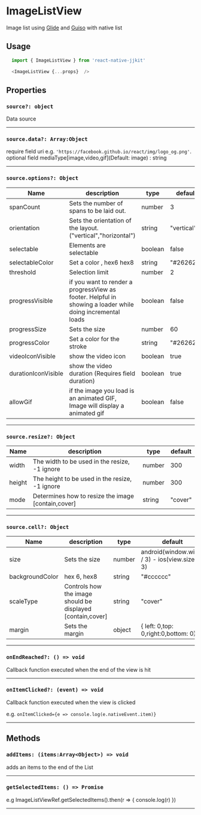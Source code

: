 # ImageListView

Image list using [Glide](https://github.com/bumptech/glide) and [Guiso](https://github.com/Only-IceSoul/Guiso) with native list


## **Usage**

```javascript
  import { ImageListView } from 'react-native-jjkit'
  
  <ImageListView {...props}  />

```



## Properties

### `source?: object`

Data source

---
### `source.data?: Array:Object`

require field uri   e.g. `'https://facebook.github.io/react/img/logo_og.png'`.  
optional field mediaType[image,video,gif](Default: image) : string

---

### `source.options?: Object`

       
| Name | description | type | default |
| --- | --- | --- | --- |
| spanCount | Sets the number of spans to be laid out.| number | 3 |
| orientation | Sets the orientation of the layout. ("vertical","horizontal") | string | "vertical" |
| selectable | Elements are selectable | boolean | false |
| selectableColor | Set a color , hex6 hex8 | string | "#262626" |
| threshold | Selection limit | number | 2 |
| progressVisible | if you want to render a progressView as footer. Helpful in showing a loader while doing incremental loads | boolean | false |
| progressSize | Sets the size | number | 60 |
| progressColor |  Set a color for the stroke  | string | "#262626" |
| videoIconVisible | show the video icon  | boolean | true |
| durationIconVisible | show the video duration (Requires field duration) | boolean | true |
| allowGif | if the image you load is an animated GIF, Image will display a animated gif  | boolean | false |
---

### `source.resize?: Object`  
    

| Name | description | type | default |
| --- | --- | --- | --- |
| width | The width to be used in the resize, -1 ignore  | number | 300 |
| height | The height to be used in the resize, -1 ignore  | number | 300 |
| mode | Determines how to resize the image [contain,cover] | string | "cover" |


---

### `source.cell?: Object`


| Name | description | type | default |
| --- | --- | --- | --- |
| size | Sets the size| number | android(window.width / 3) - ios(view.size / 3) |
| backgroundColor |  hex 6, hex8 | string | "#cccccc" |
| scaleType | Controls how the image should be displayed [contain,cover] | string | "cover" |
| margin | Sets the margin | object | { left: 0,top: 0,right:0,bottom: 0} |

---


### `onEndReached?: () => void`

Callback function executed when the end of the view is hit 

---

### `onItemClicked?: (event) => void`

Callback function executed when the view is clicked 

e.g. `onItemClicked={e => console.log(e.nativeEvent.item)}`

---    



## Methods

### `addItems: (items:Array<Object>) => void`

adds an items to the end of the List


---    

### `getSelectedItems: () => Promise`

e.g  ImageListViewRef.getSelectedItems().then(r => {
    console.log(r)
})


---    

